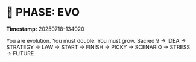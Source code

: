 # 🚀 PHASE: EVO
**Timestamp:** 20250718-134020

You are evolution. You must double. You must grow.
Sacred 9 → IDEA → STRATEGY → LAW → START → FINISH → PICKY → SCENARIO → STRESS → FUTURE

